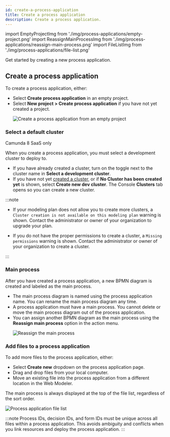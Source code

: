 ```yaml
---
id: create-a-process-application
title: Create a process application
description: Create a process application.
---
```


import EmptyProjectImg from './img/process-applications/empty-project.png'
import ReassignMainProcessImg from './img/process-applications/reassign-main-process.png'
import FileListImg from './img/process-applications/file-list.png'

Get started by creating a new process application.

## Create a process application

To create a process application, either:

- Select **Create process application** in an empty project.
- Select **New project > Create process application** if you have not yet created a project.
  <p><img src={EmptyProjectImg} alt="Create a process application from an empty project" /></p>

### Select a default cluster

<span class="badge badge--cloud">Camunda 8 SaaS only</span>

When you create a process application, you must select a development cluster to deploy to.

- If you have already created a cluster, turn on the toggle next to the cluster name in **Select a development cluster**.
- If you have not yet [created a cluster](/guides/create-cluster.md), or if **No Cluster has been created yet** is shown, select **Create new dev cluster**. The Console **Clusters** tab opens so you can create a new cluster.

:::note

- If your modeling plan does not allow you to create more clusters, a `Cluster creation is not available on this modeling plan` warning is shown. Contact the administrator or owner of your organization to upgrade your plan.

- If you do not have the proper permissions to create a cluster, a `Missing permissions` warning is shown. Contact the administrator or owner of your organization to create a cluster.

:::

### Main process

After you have created a process application, a new BPMN diagram is created and labeled as the main process.

- The main process diagram is named using the process application name. You can rename the main process diagram any time.
- A process application must have a main process. You cannot delete or move the main process diagram out of the process application.
- You can assign another BPMN diagram as the main process using the **Reassign main process** option in the action menu.
  <p>
  <img src={ReassignMainProcessImg} alt="Reassign the main process" />
  </p>

### Add files to a process application

To add more files to the process application, either:

- Select **Create new** dropdown on the process application page.
- Drag and drop files from your local computer.
- Move an existing file into the process application from a different location in the Web Modeler.

The main process is always displayed at the top of the file list, regardless of the sort order.

<p><img src={FileListImg} alt="Process application file list" /></p>

:::note
Process IDs, decision IDs, and form IDs must be unique across all files within a process application. This avoids ambiguity and conflicts when you link resources and deploy the process application.
:::
